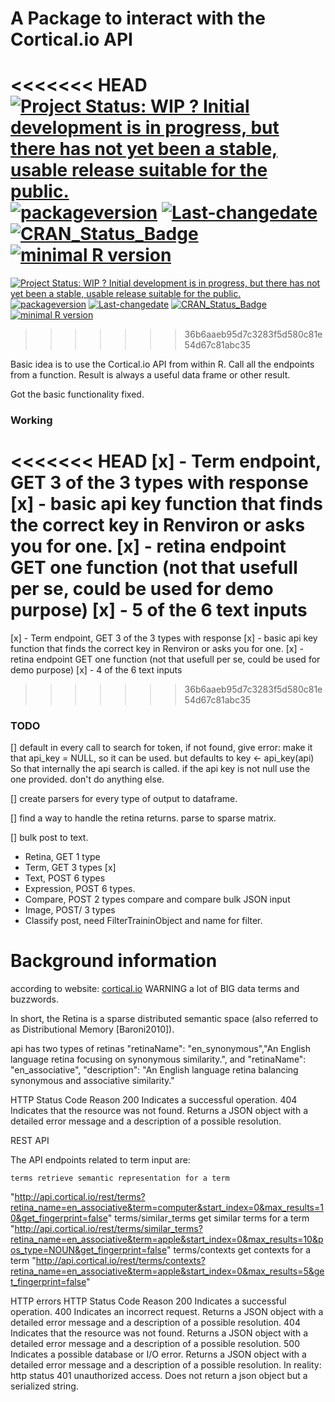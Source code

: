 A Package to interact with the Cortical.io API
================

<!-- README.md is generated from README.Rmd. Please edit that file -->
<<<<<<< HEAD
[![Project Status: WIP ? Initial development is in progress, but there has not yet been a stable, usable release suitable for the public.](http://www.repostatus.org/badges/latest/wip.svg)](http://www.repostatus.org/#wip) [![packageversion](https://img.shields.io/badge/Package%20version-0.1.0-orange.svg?style=flat-square)](commits/master) [![Last-changedate](https://img.shields.io/badge/last%20change-2017--02--09-yellowgreen.svg)](/commits/master) [![CRAN\_Status\_Badge](http://www.r-pkg.org/badges/version/corticalioapi)](https://cran.r-project.org/package=corticalioapi) [![minimal R version](https://img.shields.io/badge/R%3E%3D-3.3.0-6666ff.svg)](https://cran.r-project.org/)
=======
[![Project Status: WIP ? Initial development is in progress, but there has not yet been a stable, usable release suitable for the public.](http://www.repostatus.org/badges/latest/wip.svg)](http://www.repostatus.org/#wip) [![packageversion](https://img.shields.io/badge/Package%20version-0.1.0-orange.svg?style=flat-square)](commits/master) [![Last-changedate](https://img.shields.io/badge/last%20change-2017--02--03-yellowgreen.svg)](/commits/master) [![CRAN\_Status\_Badge](http://www.r-pkg.org/badges/version/corticalioapi)](https://cran.r-project.org/package=corticalioapi) [![minimal R version](https://img.shields.io/badge/R%3E%3D-3.3.0-6666ff.svg)](https://cran.r-project.org/)
>>>>>>> 36b6aaeb95d7c3283f5d580c81e54d67c81abc35

Basic idea is to use the Cortical.io API from within R. Call all the endpoints from a function. Result is always a useful data frame or other result.

Got the basic functionality fixed.

### Working

<<<<<<< HEAD
\[x\] - Term endpoint, GET 3 of the 3 types with response \[x\] - basic api key function that finds the correct key in Renviron or asks you for one. \[x\] - retina endpoint GET one function (not that usefull per se, could be used for demo purpose) \[x\] - 5 of the 6 text inputs
=======
\[x\] - Term endpoint, GET 3 of the 3 types with response \[x\] - basic api key function that finds the correct key in Renviron or asks you for one. \[x\] - retina endpoint GET one function (not that usefull per se, could be used for demo purpose) \[x\] - 4 of the 6 text inputs
>>>>>>> 36b6aaeb95d7c3283f5d580c81e54d67c81abc35

### TODO

\[\] default in every call to search for token, if not found, give error: make it that api\_key = NULL, so it can be used. but defaults to key &lt;- api\_key(api) So that internally the api search is called. if the api key is not null use the one provided. don't do anything else.

\[\] create parsers for every type of output to dataframe.

\[\] find a way to handle the retina returns. parse to sparse matrix.

\[\] bulk post to text.

-   Retina, GET 1 type
-   Term, GET 3 types \[x\]
-   Text, POST 6 types
-   Expression, POST 6 types.
-   Compare, POST 2 types compare and compare bulk JSON input
-   Image, POST/ 3 types
-   Classify post, need FilterTraininObject and name for filter.

Background information
======================

according to website: [cortical.io](http://www.cortical.io/technology.html) WARNING a lot of BIG data terms and buzzwords.

In short, the Retina is a sparse distributed semantic space (also referred to as Distributional Memory \[Baroni2010\]).

api has two types of retinas "retinaName": "en\_synonymous","An English language retina focusing on synonymous similarity.", and "retinaName": "en\_associative", "description": "An English language retina balancing synonymous and associative similarity."

HTTP Status Code Reason 200 Indicates a successful operation. 404 Indicates that the resource was not found. Returns a JSON object with a detailed error message and a description of a possible resolution.

REST API

The API endpoints related to term input are:

    terms retrieve semantic representation for a term

"<http://api.cortical.io/rest/terms?retina_name=en_associative&term=computer&start_index=0&max_results=10&get_fingerprint=false>" terms/similar\_terms get similar terms for a term "<http://api.cortical.io/rest/terms/similar_terms?retina_name=en_associative&term=apple&start_index=0&max_results=10&pos_type=NOUN&get_fingerprint=false>" terms/contexts get contexts for a term "<http://api.cortical.io/rest/terms/contexts?retina_name=en_associative&term=apple&start_index=0&max_results=5&get_fingerprint=false>"

HTTP errors HTTP Status Code Reason 200 Indicates a successful operation. 400 Indicates an incorrect request. Returns a JSON object with a detailed error message and a description of a possible resolution. 404 Indicates that the resource was not found. Returns a JSON object with a detailed error message and a description of a possible resolution. 500 Indicates a possible database or I/O error. Returns a JSON object with a detailed error message and a description of a possible resolution. In reality: http status 401 unauthorized access. Does not return a json object but a serialized string.
